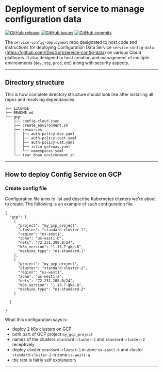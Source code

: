 # Deployment of service to manage configuration data

[![GitHub release](https://img.shields.io/github/release/OlegGorj/service-config-deployment.svg)](https://github.com/OlegGorj/service-config-deployment/releases)
[![GitHub issues](https://img.shields.io/github/issues/OlegGorj/service-config-deployment.svg)](https://github.com/OlegGorj/service-config-deployment/issues)
[![GitHub commits](https://img.shields.io/github/commits-since/OlegGorj/service-config-deployment/0.0.1.svg)](https://github.com/OlegGorj/service-config-deployment)


The `service-config-deployment` repo designated to host code and instructions for deploying Configuration Data Service `service-config-data` (https://github.com/OlegGorj/service-config-data) on various Cloud platforms.
It also designed to host creation and managmnent of multiple environments (`dev`, `stg`, `prod`, etc) along with security aspects.


---

## Directory structure

This is how complete directory structure should look like after installing all repos and resolving dependancies.

```
├── LICENSE
├── README.md
└── gcp
    ├── config-cloud.json
    ├── create_environment.sh
    ├── resources
    │   ├── auth-policy-dev.yaml
    │   ├── auth-policy-test.yaml
    │   ├── auth-policy-uat.yaml
    │   ├── istio-gateway.yaml
    │   └── namespaces.yaml
    └── tear_down_environment.sh
```
---

## How to deploy Config Service on GCP

### Create config file

Configuration file aims to list and describe Kubernetes clusters we're about to create. The following is an example of such configuration file:

```
{
  "gcp": [
    {
      "project": "my_gcp_project",
      "cluster": "standard-cluster-1",
      "region": "us-east1",
      "zone": "us-east1-b",
      "nets": "72.231.208.0/24",
      "k8s_version": "1.13.7-gke.8",
      "machine_type": "n1-standard-1"
    },
    {
      "project": "my_gcp_project",
      "cluster": "standard-cluster-2",
      "region": "us-west1",
      "zone": "us-west1-a",
      "nets": "72.231.208.0/24",
      "k8s_version": "1.13.7-gke.8",
      "machine_type": "n1-standard-2"
    }

  ]

}

```

What this configuration says is:
 - deploy 2 k8s clusters on GCP
 - both part of GCP project `my_gcp_project`
 - names of the clusters `standard-cluster-1` and `standard-cluster-2` receptively
 - deploy cluster `standard-cluster-1` in zone `us-east1-b` and cluster `standard-cluster-2` in zone `us-west1-a`
 - the rest is fairly self explanatory



---
